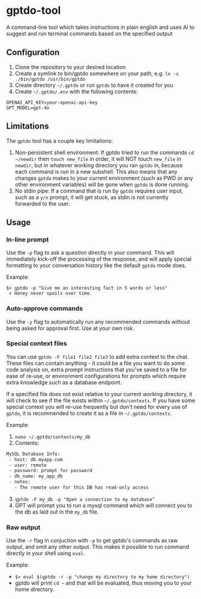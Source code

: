 # gptdo-tool

A command-line tool which takes instructions in plain english and uses AI to suggest and run terminal commands based on the specified output 

## Configuration

1. Clone the repository to your desired location
2. Create a symlink to bin/gptdo somewhere on your path, e.g. `ln -s ./bin/gptdo /usr/bin/gptdo`
3. Create directory `~/.gptdo` or run `gptdo` to have it created for you
4. Create `~/.gptdo/.env` with the following contents:

```env
OPENAI_API_KEY=your-openai-api-key
GPT_MODEL=gpt-4o
```

## Limitations

The `gptdo` tool has a couple key limitations:

1. Non-persistent shell environment: If gptdo tried to run the commands `cd ~/newdir` then `touch new_file` in order, it will NOT touch `new_file` in `newdir`, but in whatever working directory you ran `gptdo` in, because each command is run in a new subshell. This also means that any changes `gptdo` makes to your current environment (such as PWD or any other environment variables) will be gone when `gptdo` is done running.
2. No stdin pipe: If a command that is run by `gptdo` requires user input, such as a `y/n` prompt, it will get stuck, as stdin is not currently forwarded to the user.

## Usage

### In-line prompt

Use the `-p` flag to ask a question directly in your command. This will immediately kick-off the processing of the response, and will apply special formatting to your conversation history like the default `gptdo` mode does.

Example:

```log
$> gptdo -p "Give me an interesting fact in 5 words or less"
 > Honey never spoils over time. 
```

### Auto-approve commands

Use the `-y` flag to automatically run any recommended commands without being asked for approval first. Use at your own risk.

### Special context files

You can use `gptdo -F file1 file2 file3` to add extra context to the chat. These files can contain anything - it could be a file you want to do some code analysis on, extra prompt instructions that you've saved to a file for ease of re-use, or environment configurations for prompts which require extra knowledge such as a database endpoint.

If a specified file does not exist relative to your current working directory, it will check to see if the file exists within `~/.gptdo/contexts`. If you have some special context you will re-use frequently but don't need for every use of `gptdo`, it is recommended to create it as a file in `~/.gptdo/contexts`.

Example:
1. `nano ~/.gptdo/contexts/my_db`
2. Contents:

```txt
MySQL Database Info:
 - host: db.myapp.com
 - user: remote
 - password: prompt for password
 - db_name: my_app_db
 - notes:
   - The remote user for this DB has read-only access
```

3. `gptdo -F my_db -p "Open a connection to my database"`
4. GPT will prompt you to run a mysql command which will connect you to the db as laid out in the `my_db` file.

### Raw output

Use the `-r` flag in conjuction with `-p` to get gptdo's commands as raw output, and omit any other output. This makes it possible to run command directly in your shell using `eval`.

Example:

- `$> eval $(gptdo -r -p "change my directory to my home directory")`
- gptdo will print `cd ~` and that will be evaluated, thus moving you to your home directory.